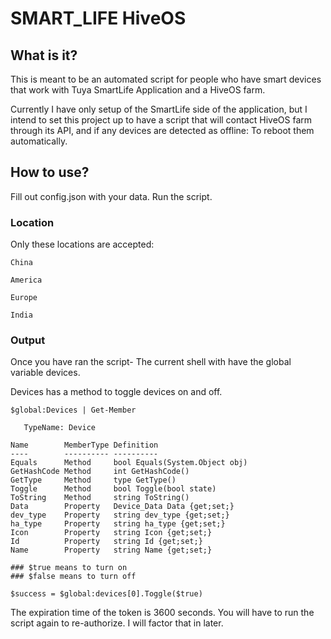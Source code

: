 # SMART_LIFE HiveOS

## What is it?

This is meant to be an automated script for people who have smart devices that work with Tuya SmartLife Application and a HiveOS farm.

Currently I have only setup of the SmartLife side of the application, but I intend to set this project up to have a script that will
contact HiveOS farm through its API, and if any devices are detected as offline: To reboot them automatically.

## How to use?

Fill out config.json with your data. Run the script.

### Location
Only these locations are accepted:

```
China

America

Europe

India
```

### Output

Once you have ran the script- The current shell with have the global variable devices.

Devices has a method to toggle devices on and off.

```pwsh
$global:Devices | Get-Member
```

```
   TypeName: Device

Name        MemberType Definition
----        ---------- ----------
Equals      Method     bool Equals(System.Object obj)
GetHashCode Method     int GetHashCode()
GetType     Method     type GetType()
Toggle      Method     bool Toggle(bool state)
ToString    Method     string ToString()
Data        Property   Device_Data Data {get;set;}
dev_type    Property   string dev_type {get;set;}
ha_type     Property   string ha_type {get;set;}
Icon        Property   string Icon {get;set;}
Id          Property   string Id {get;set;}
Name        Property   string Name {get;set;}
```


```pwsh
### $true means to turn on
### $false means to turn off

$success = $global:devices[0].Toggle($true)
```

The expiration time of the token is 3600 seconds. You will have to run the script again to re-authorize. I will factor that in later.